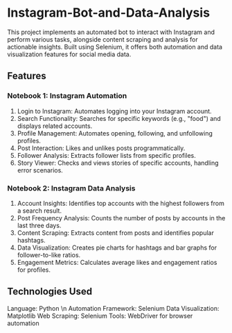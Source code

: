 # Instagram-Bot-and-Data-Analysis
This project implements an automated bot to interact with Instagram and perform various tasks, alongside content scraping and analysis for actionable insights. Built using Selenium, it offers both automation and data visualization features for social media data.

## Features
### Notebook 1: Instagram Automation
1. Login to Instagram: Automates logging into your Instagram account.
2. Search Functionality: Searches for specific keywords (e.g., "food") and displays related accounts.
3. Profile Management: Automates opening, following, and unfollowing profiles.
4. Post Interaction: Likes and unlikes posts programmatically.
5. Follower Analysis: Extracts follower lists from specific profiles.
6. Story Viewer: Checks and views stories of specific accounts, handling error scenarios.

### Notebook 2: Instagram Data Analysis
1. Account Insights: Identifies top accounts with the highest followers from a search result.
2. Post Frequency Analysis: Counts the number of posts by accounts in the last three days.
3. Content Scraping: Extracts content from posts and identifies popular hashtags.
4. Data Visualization: Creates pie charts for hashtags and bar graphs for follower-to-like ratios.
5. Engagement Metrics: Calculates average likes and engagement ratios for profiles.

## Technologies Used
Language: Python \n
Automation Framework: Selenium
Data Visualization: Matplotlib
Web Scraping: Selenium
Tools: WebDriver for browser automation
